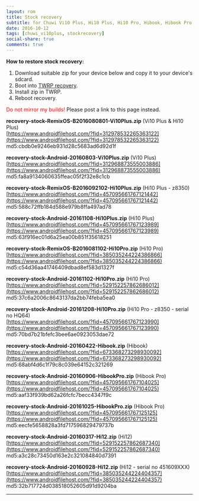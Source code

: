 ```yaml
---
layout: rom
title: Stock recovery
subtitle: for Chuwi Vi10 Plus, Hi10 Plus, Hi10 Pro, Hibook, Hibook Pro & Hi12
date: 2016-10-12
tags: [chuwi_vi10plus, stockrecovery]
social-share: true
comments: true
---
```


**How to restore stock recovery:**

1. Download suitable zip for your device below and copy it to your device's sdcard.
2. Boot into [TWRP recovery](/devices/chuwi_vi10plus/TWRP).
3. Install zip in TWRP.
4. Reboot recovery.

<span style="color:#FF0000;">Do not mirror my builds!</span> Please post a link to this page instead.

**recovery-stock-RemixOS-B2016080801-Vi10Plus.zip** (Vi10 Plus & Hi10 Plus)  
[https://www.androidfilehost.com/?fid=312978532265363122](https://www.androidfilehost.com/?fid=312978532265363122)  
md5:cbdb0e9246eb931d28c5683ad6d92d1f

**recovery-stock-Android-20160803-Vi10Plus.zip** (Vi10 Plus)  
[https://www.androidfilehost.com/?fid=312968873555003886](https://www.androidfilehost.com/?fid=312968873555003886)  
md5:fa8a9134060635ffeac05f2f32e8c1cb

**recovery-stock-RemixOS-B2016092102-Hi10Plus.zip** (Hi10 Plus - z8350)  
[https://www.androidfilehost.com/?fid=457095661767121442](https://www.androidfilehost.com/?fid=457095661767121442)  
md5:588c72ffb184d588e979b8ffa497ad78

**recovery-stock-Android-20161108-Hi10Plus.zip** (Hi10 Plus)  
[https://www.androidfilehost.com/?fid=457095661767123989](https://www.androidfilehost.com/?fid=457095661767123989)  
md5:63f916ec01d6a25ea00b851f35618251

**recovery-stock-RemixOS-B2016081102-Hi10Pro.zip** (Hi10 Pro)  
[https://www.androidfilehost.com/?fid=385035244224386866](https://www.androidfilehost.com/?fid=385035244224386866)  
md5:c54d36aa41746409dbad8ef583d1327f

**recovery-stock-Android-20161102-Hi10Pro.zip** (Hi10 Pro)  
[https://www.androidfilehost.com/?fid=529152257862686012](https://www.androidfilehost.com/?fid=529152257862686012)  
md5:37c6a2006c8643137da2bb74feba5ea0

**recovery-stock-Android-20161208-Hi10Pro.zip** (Hi10 Pro - z8350 - serial no HQ64)  
[https://www.androidfilehost.com/?fid=457095661767123990](https://www.androidfilehost.com/?fid=457095661767123990)  
md5:70bd7b21bfefc3bee6ae0923053dae72

**recovery-stock-Android-20160422-Hibook.zip** (Hibook)  
[https://www.androidfilehost.com/?fid=673368273298930092](https://www.androidfilehost.com/?fid=673368273298930092)  
md5:68abf4d6c1f79c8c039e64152c321269

**recovery-stock-Android-20160906-HibookPro.zip** (Hibook Pro)  
[https://www.androidfilehost.com/?fid=457095661767104025](https://www.androidfilehost.com/?fid=457095661767104025)  
md5:aaf33f939bd62a26fcfc7becc4347f9c

**recovery-stock-Android-20161025-HibookPro.zip** (Hibook Pro)  
[https://www.androidfilehost.com/?fid=457095661767125125](https://www.androidfilehost.com/?fid=457095661767125125)  
md5:eecfe5658828a3fd717596829479737b

**recovery-stock-Android-20160317-Hi12.zip** (Hi12)  
[https://www.androidfilehost.com/?fid=529152257862687340](https://www.androidfilehost.com/?fid=529152257862687340)  
md5:a3c28c73450d163e2c321084840d7391

**recovery-stock-Android-20160928-Hi12.zip** (Hi12 - serial no 451609XXX)  
[https://www.androidfilehost.com/?fid=385035244224404357](https://www.androidfilehost.com/?fid=385035244224404357)  
md5:32b717724d038518052605d91d9204ba

----
